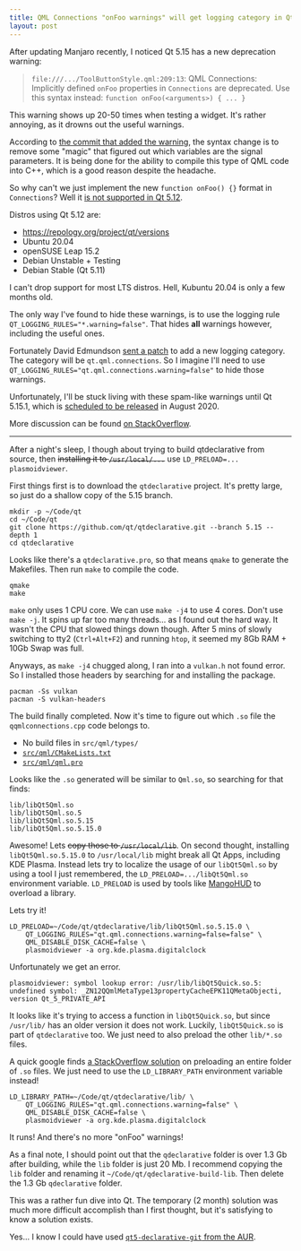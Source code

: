 ```yaml
---
title: QML Connections "onFoo warnings" will get logging category in Qt 5.15.1
layout: post
---
```


After updating Manjaro recently, I noticed Qt 5.15 has a new deprecation warning:

> `file:///.../ToolButtonStyle.qml:209:13`:
> QML Connections:
> Implicitly defined `onFoo` properties in `Connections` are deprecated.
> Use this syntax instead: `function onFoo(<arguments>) { ... }`

This warning shows up 20-50 times when testing a widget. It's rather annoying, as it drowns out the useful warnings.

According to [the commit that added the warning](https://github.com/qt/qtdeclarative/commit/efe0bec9468d75b768d1e26d2a8b440ade5ba632), the syntax change is to remove some "magic" that figured out which variables are the signal parameters. It is being done for the ability to compile this type of QML code into C++, which is a good reason despite the headache.

So why can't we just implement the new `function onFoo() {}` format in `Connections`? Well it [is not supported in Qt 5.12](https://github.com/qt/qtdeclarative/commit/a2eef6b511988b2435c4e39b6b5551e857ce7775).

Distros using Qt 5.12 are:

* <https://repology.org/project/qt/versions>
* Ubuntu 20.04
* openSUSE Leap 15.2
* Debian Unstable + Testing
* Debian Stable (Qt 5.11)

I can't drop support for most LTS distros. Hell, Kubuntu 20.04 is only a few months old.

The only way I've found to hide these warnings, is to use the logging rule `QT_LOGGING_RULES="*.warning=false"`. That hides **all** warnings however, including the useful ones.

Fortunately David Edmundson [sent a patch](https://codereview.qt-project.org/c/qt/qtdeclarative/+/293011) to add a new logging category. The category will be `qt.qml.connections`. So I imagine I'll need to use `QT_LOGGING_RULES="qt.qml.connections.warning=false"` to hide those warnings.

Unfortunately, I'll be stuck living with these spam-like warnings until Qt 5.15.1, which is [scheduled to be released](https://wiki.qt.io/Qt_5.15_Release) in August 2020.

More discussion can be found [on StackOverflow](https://stackoverflow.com/questions/62297192/qml-connections-implicitly-defined-onfoo-properties-in-connections-are-deprecat).

----

After a night's sleep, I though about trying to build qtdeclarative from source, then ~~installing it to `/usr/local/...`~~ use `LD_PRELOAD=... plasmoidviewer`.

First things first is to download the `qtdeclarative` project. It's pretty large, so just do a shallow copy of the 5.15 branch.

```
mkdir -p ~/Code/qt
cd ~/Code/qt
git clone https://github.com/qt/qtdeclarative.git --branch 5.15 --depth 1
cd qtdeclarative
```

Looks like there's a `qtdeclarative.pro`, so that means `qmake` to generate the Makefiles. Then run `make` to compile the code.

```
qmake
make
```

`make` only uses 1 CPU core. We can use `make -j4` to use 4 cores. Don't use `make -j`. It spins up far too many threads... as I found out the hard way. It wasn't the CPU that slowed things down though. After 5 mins of slowly switching to tty2 (`Ctrl+Alt+F2`) and running `htop`, it seemed my 8Gb RAM + 10Gb Swap was full.

Anyways, as `make -j4` chugged along, I ran into a `vulkan.h` not found error. So I installed those headers by searching for and installing the package.

```
pacman -Ss vulkan
pacman -S vulkan-headers
```

The build finally completed. Now it's time to figure out which `.so` file the `qqmlconnections.cpp` code belongs to.

* No build files in `src/qml/types/`
* [`src/qml/CMakeLists.txt`](https://github.com/qt/qtdeclarative/blob/dev/src/qml/CMakeLists.txt)
* [`src/qml/qml.pro`](https://github.com/qt/qtdeclarative/blob/dev/src/qml/qml.pro)

Looks like the `.so` generated will be similar to `Qml.so`, so searching for that finds:

```
lib/libQt5Qml.so
lib/libQt5Qml.so.5
lib/libQt5Qml.so.5.15
lib/libQt5Qml.so.5.15.0
```

Awesome! Lets ~~copy those to `/usr/local/lib`~~. On second thought, installing `libQt5Qml.so.5.15.0` to `/usr/local/lib` might break all Qt Apps, including KDE Plasma. Instead lets try to localize the usage of our `libQt5Qml.so` by using a tool I just remembered, the `LD_PRELOAD=.../libQt5Qml.so` environment variable. `LD_PRELOAD` is used by tools like [MangoHUD](https://github.com/flightlessmango/MangoHud) to overload a library.

Lets try it!

```
LD_PRELOAD=~/Code/qt/qtdeclarative/lib/libQt5Qml.so.5.15.0 \
    QT_LOGGING_RULES="qt.qml.connections.warning=false=false" \
    QML_DISABLE_DISK_CACHE=false \
    plasmoidviewer -a org.kde.plasma.digitalclock
```

Unfortunately we get an error.

```
plasmoidviewer: symbol lookup error: /usr/lib/libQt5Quick.so.5: undefined symbol: _ZN12QQmlMetaType13propertyCacheEPK11QMetaObjecti, version Qt_5_PRIVATE_API
```

It looks like it's trying to access a function in `libQt5Quick.so`, but since `/usr/lib/` has an older version it does not work. Luckily, `libQt5Quick.so` is part of `qtdeclarative` too. We just need to also preload the other `lib/*.so` files.

A quick google finds [a StackOverflow solution](https://stackoverflow.com/questions/13820171/ld-library-path-not-working-while-ld-preload-works-fine) on preloading an entire folder of `.so` files. We just need to use the `LD_LIBRARY_PATH` environment variable instead!

```
LD_LIBRARY_PATH=~/Code/qt/qtdeclarative/lib/ \
    QT_LOGGING_RULES="qt.qml.connections.warning=false" \
    QML_DISABLE_DISK_CACHE=false \
    plasmoidviewer -a org.kde.plasma.digitalclock
```

It runs! And there's no more "onFoo" warnings!

As a final note, I should point out that the `qdeclarative` folder is over 1.3 Gb after building, while the `lib` folder is just 20 Mb. I recommend copying the `lib` folder and renaming it `~/Code/qt/qdeclarative-build-lib`. Then delete the 1.3 Gb `qdeclarative` folder.

This was a rather fun dive into Qt. The temporary (2 month) solution was much more difficult accomplish than I first thought, but it's satisfying to know a solution exists.

Yes... I know I could have used [`qt5-declarative-git` from the AUR](https://aur.archlinux.org/packages/qt5-declarative-git/).
